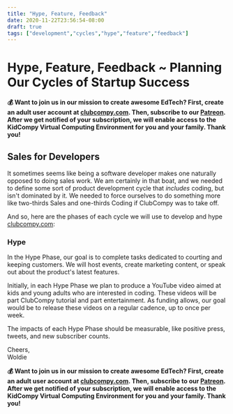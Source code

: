 ```yaml
---
title: "Hype, Feature, Feedback"
date: 2020-11-22T23:56:54-08:00
draft: true
tags: ["development","cycles","hype","feature","feedback"]
---
```


# Hype, Feature, Feedback ~ Planning Our Cycles of Startup Success


**💰 Want to join us in our mission to create awesome EdTech?  First, create an
adult user account at [clubcompy.com](https://clubcompy.com).  Then, subscribe
to our [Patreon](https://patreon.com).  After we get notified of your
subscription, we will enable access to the KidCompy Virtual Computing 
Environment for you and your family.  Thank you!**


## Sales for Developers

It sometimes seems like being a software developer makes one naturally opposed
to doing sales work.  We am certainly in that boat, and we needed to
define some sort of product development cycle that _includes_ coding, but isn't
dominated by it.  We needed to force ourselves to do something more like 
two-thirds Sales and one-thirds Coding if ClubCompy was to take off.

And so, here are the phases of each cycle we will use to develop and hype 
[clubcompy.com](https://clubcompy.com):     

### Hype

In the Hype Phase, our goal is to complete tasks dedicated to courting and
keeping customers.  We will host events, create marketing content, or speak 
out about the product's latest features.

Initially, in each Hype Phase we plan to produce a YouTube video aimed
at kids and young adults who are interested in coding.  These videos will be
part ClubCompy tutorial and part entertainment.  As funding allows, our goal
would be to release these videos on a regular cadence, up to once per week.

The impacts of each Hype Phase should be measurable, like positive press, 
tweets, and new subscriber counts.  

Cheers,<br />
Woldie

**💰 Want to join us in our mission to create awesome EdTech?  First, create an
adult user account at [clubcompy.com](https://clubcompy.com).  Then, subscribe
to our [Patreon](https://patreon.com).  After we get notified of your
subscription, we will enable access to the KidCompy Virtual Computing 
Environment for you and your family.  Thank you!**
